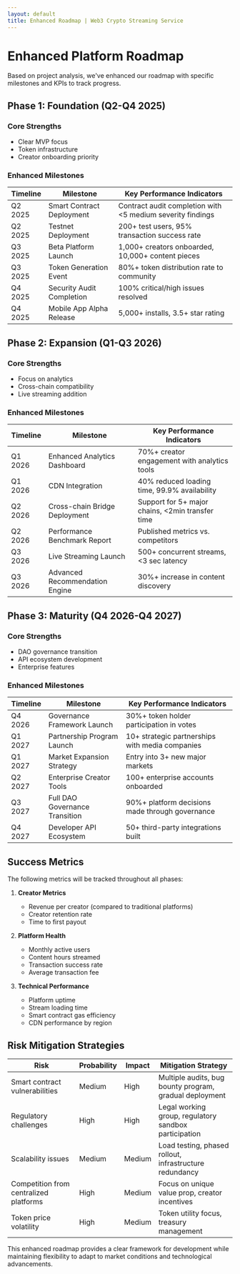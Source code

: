 ```yaml
---
layout: default
title: Enhanced Roadmap | Web3 Crypto Streaming Service
---
```


# Enhanced Platform Roadmap

Based on project analysis, we've enhanced our roadmap with specific milestones and KPIs to track progress.

## Phase 1: Foundation (Q2-Q4 2025)

### Core Strengths
- Clear MVP focus
- Token infrastructure
- Creator onboarding priority

### Enhanced Milestones

| Timeline | Milestone | Key Performance Indicators |
|----------|-----------|----------------------------|
| Q2 2025 | Smart Contract Deployment | Contract audit completion with <5 medium severity findings |
| Q2 2025 | Testnet Deployment | 200+ test users, 95% transaction success rate |
| Q3 2025 | Beta Platform Launch | 1,000+ creators onboarded, 10,000+ content pieces |
| Q3 2025 | Token Generation Event | 80%+ token distribution rate to community |
| Q4 2025 | Security Audit Completion | 100% critical/high issues resolved |
| Q4 2025 | Mobile App Alpha Release | 5,000+ installs, 3.5+ star rating |

## Phase 2: Expansion (Q1-Q3 2026)

### Core Strengths
- Focus on analytics
- Cross-chain compatibility
- Live streaming addition

### Enhanced Milestones

| Timeline | Milestone | Key Performance Indicators |
|----------|-----------|----------------------------|
| Q1 2026 | Enhanced Analytics Dashboard | 70%+ creator engagement with analytics tools |
| Q1 2026 | CDN Integration | 40% reduced loading time, 99.9% availability |
| Q2 2026 | Cross-chain Bridge Deployment | Support for 5+ major chains, <2min transfer time |
| Q2 2026 | Performance Benchmark Report | Published metrics vs. competitors |
| Q3 2026 | Live Streaming Launch | 500+ concurrent streams, <3 sec latency |
| Q3 2026 | Advanced Recommendation Engine | 30%+ increase in content discovery |

## Phase 3: Maturity (Q4 2026-Q4 2027)

### Core Strengths
- DAO governance transition
- API ecosystem development
- Enterprise features

### Enhanced Milestones

| Timeline | Milestone | Key Performance Indicators |
|----------|-----------|----------------------------|
| Q4 2026 | Governance Framework Launch | 30%+ token holder participation in votes |
| Q1 2027 | Partnership Program Launch | 10+ strategic partnerships with media companies |
| Q1 2027 | Market Expansion Strategy | Entry into 3+ new major markets |
| Q2 2027 | Enterprise Creator Tools | 100+ enterprise accounts onboarded |
| Q3 2027 | Full DAO Governance Transition | 90%+ platform decisions made through governance |
| Q4 2027 | Developer API Ecosystem | 50+ third-party integrations built |

## Success Metrics

The following metrics will be tracked throughout all phases:

1. **Creator Metrics**
   - Revenue per creator (compared to traditional platforms)
   - Creator retention rate
   - Time to first payout

2. **Platform Health**
   - Monthly active users
   - Content hours streamed
   - Transaction success rate
   - Average transaction fee

3. **Technical Performance**
   - Platform uptime
   - Stream loading time
   - Smart contract gas efficiency
   - CDN performance by region

## Risk Mitigation Strategies

| Risk | Probability | Impact | Mitigation Strategy |
|------|------------|--------|---------------------|
| Smart contract vulnerabilities | Medium | High | Multiple audits, bug bounty program, gradual deployment |
| Regulatory challenges | High | High | Legal working group, regulatory sandbox participation |
| Scalability issues | Medium | Medium | Load testing, phased rollout, infrastructure redundancy |
| Competition from centralized platforms | High | Medium | Focus on unique value prop, creator incentives |
| Token price volatility | High | Medium | Token utility focus, treasury management |

This enhanced roadmap provides a clear framework for development while maintaining flexibility to adapt to market conditions and technological advancements.
